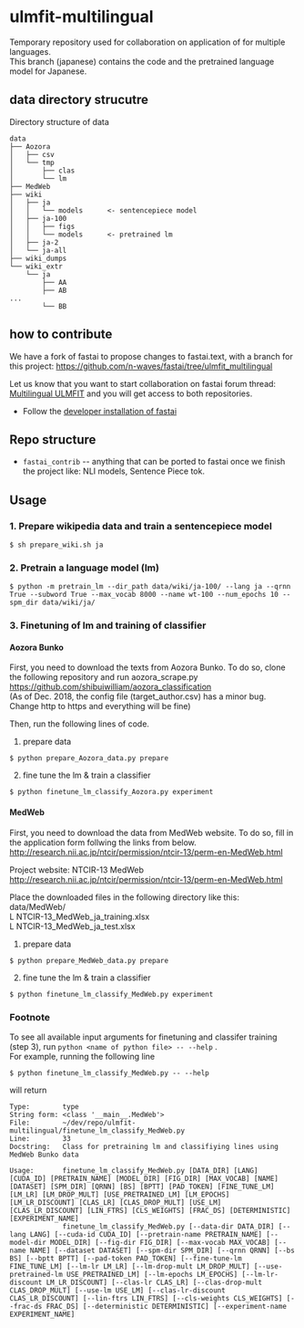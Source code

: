 # ulmfit-multilingual
Temporary repository used for collaboration on application of for multiple languages.  
This branch (japanese) contains the code and the pretrained language model for Japanese.

## data directory strucutre

Directory structure of data
```
data
├── Aozora
│   ├── csv
│   └── tmp
│       ├── clas
│       └── lm
├── MedWeb
├── wiki
│   ├── ja
│   │   └── models      <- sentencepiece model
│   ├── ja-100
│   │   ├── figs
│   │   └── models      <- pretrained lm
│   ├── ja-2
│   └── ja-all
├── wiki_dumps
└── wiki_extr
    └── ja
        ├── AA
        ├── AB
...
        └── BB
```

## how to contribute
We have a fork of fastai to propose changes to fastai.text, with a branch for this project:
 https://github.com/n-waves/fastai/tree/ulmfit_multilingual  

Let us know that you want to start collaboration on fastai forum thread: [Multilingual ULMFIT](https://forums.fast.ai/t/multilingual-ulmfit/28117)
and you will get access to both repositories.

- Follow the [developer installation of fastai](https://github.com/fastai/fastai#developer-install)


## Repo structure

- `fastai_contrib`  -- anything that can be ported to fastai once we finish the project like:  NLI models, Sentence Piece tok.


## Usage

### 1. Prepare wikipedia data and train a sentencepiece model

``` 
$ sh prepare_wiki.sh ja
```

### 2. Pretrain a language model (lm)

```
$ python -m pretrain_lm --dir_path data/wiki/ja-100/ --lang ja --qrnn True --subword True --max_vocab 8000 --name wt-100 --num_epochs 10 --spm_dir data/wiki/ja/
```

### 3. Finetuning of lm and training of classifier

#### Aozora Bunko

First, you need to download the texts from Aozora Bunko.
To do so, clone the following repository and run aozora_scrape.py  
https://github.com/shibuiwilliam/aozora_classification  
(As of Dec. 2018, the config file (target_author.csv) has a minor bug.
Change http to https and everything will be fine)

Then, run the following lines of code. 

1. prepare data
```
$ python prepare_Aozora_data.py prepare
```

2. fine tune the lm & train a classifier
```
$ python finetune_lm_classify_Aozora.py experiment
```

#### MedWeb

First, you need to download the data from MedWeb website.
To do so, fill in the application form follwing the links from below.
http://research.nii.ac.jp/ntcir/permission/ntcir-13/perm-en-MedWeb.html

Project website: NTCIR-13 MedWeb
http://research.nii.ac.jp/ntcir/permission/ntcir-13/perm-en-MedWeb.html

Place the downloaded files in the following directory like this:  
data/MedWeb/  
L NTCIR-13_MedWeb_ja_training.xlsx  
L NTCIR-13_MedWeb_ja_test.xlsx

1. prepare data
```
$ python prepare_MedWeb_data.py prepare
```

2. fine tune the lm & train a classifier
```
$ python finetune_lm_classify_MedWeb.py experiment
```

### Footnote

To see all available input arguments for finetuning and classifer training (step 3), run `python <name of python file> -- --help` .  
For example, running the following line
```
$ python finetune_lm_classify_MedWeb.py -- --help
```

will return 
```
Type:        type
String form: <class '__main__.MedWeb'>
File:        ~/dev/repo/ulmfit-multilingual/finetune_lm_classify_MedWeb.py
Line:        33
Docstring:   Class for pretraining lm and classifiying lines using MedWeb Bunko data

Usage:       finetune_lm_classify_MedWeb.py [DATA_DIR] [LANG] [CUDA_ID] [PRETRAIN_NAME] [MODEL_DIR] [FIG_DIR] [MAX_VOCAB] [NAME] [DATASET] [SPM_DIR] [QRNN] [BS] [BPTT] [PAD_TOKEN] [FINE_TUNE_LM] [LM_LR] [LM_DROP_MULT] [USE_PRETRAINED_LM] [LM_EPOCHS] [LM_LR_DISCOUNT] [CLAS_LR] [CLAS_DROP_MULT] [USE_LM] [CLAS_LR_DISCOUNT] [LIN_FTRS] [CLS_WEIGHTS] [FRAC_DS] [DETERMINISTIC] [EXPERIMENT_NAME]
             finetune_lm_classify_MedWeb.py [--data-dir DATA_DIR] [--lang LANG] [--cuda-id CUDA_ID] [--pretrain-name PRETRAIN_NAME] [--model-dir MODEL_DIR] [--fig-dir FIG_DIR] [--max-vocab MAX_VOCAB] [--name NAME] [--dataset DATASET] [--spm-dir SPM_DIR] [--qrnn QRNN] [--bs BS] [--bptt BPTT] [--pad-token PAD_TOKEN] [--fine-tune-lm FINE_TUNE_LM] [--lm-lr LM_LR] [--lm-drop-mult LM_DROP_MULT] [--use-pretrained-lm USE_PRETRAINED_LM] [--lm-epochs LM_EPOCHS] [--lm-lr-discount LM_LR_DISCOUNT] [--clas-lr CLAS_LR] [--clas-drop-mult CLAS_DROP_MULT] [--use-lm USE_LM] [--clas-lr-discount CLAS_LR_DISCOUNT] [--lin-ftrs LIN_FTRS] [--cls-weights CLS_WEIGHTS] [--frac-ds FRAC_DS] [--deterministic DETERMINISTIC] [--experiment-name EXPERIMENT_NAME]

```